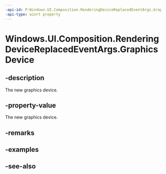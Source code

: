 ```yaml
---
-api-id: P:Windows.UI.Composition.RenderingDeviceReplacedEventArgs.GraphicsDevice
-api-type: winrt property
---
```


<!-- Property syntax
public Windows.UI.Composition.CompositionGraphicsDevice GraphicsDevice { get; }
-->

# Windows.UI.Composition.RenderingDeviceReplacedEventArgs.GraphicsDevice

## -description
The new graphics device.



## -property-value
The new graphics device.

## -remarks

## -examples

## -see-also
